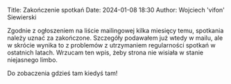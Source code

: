 Title: Zakończenie spotkań
Date: 2024-01-08 18:30
Author: Wojciech 'vifon' Siewierski

Zgodnie z ogłoszeniem na liście mailingowej kilka miesięcy temu,
spotkania należy uznać za zakończone.  Szczegóły podawałem już wtedy
w mailu, ale w skrócie wynika to z problemów z utrzymaniem
regularności spotkań w ostatnich latach.  Wrzucam ten wpis, żeby
strona nie wisiała w stanie niejasnego limbo.

Do zobaczenia gdzieś tam kiedyś tam!
